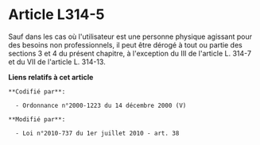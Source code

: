 # Article L314-5

Sauf dans les cas où l'utilisateur est une personne physique agissant pour des besoins non professionnels, il peut être
dérogé à tout ou partie des sections 3 et 4 du présent chapitre, à l'exception du III de l'article L. 314-7 et du VII de
l'article L. 314-13.

**Liens relatifs à cet article**

	**Codifié par**:

	  - Ordonnance n°2000-1223 du 14 décembre 2000 (V)

	**Modifié par**:

	  - Loi n°2010-737 du 1er juillet 2010 - art. 38
